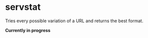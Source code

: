 # servstat

Tries every possible variation of a URL and returns the best format. 

**Currently in progress**